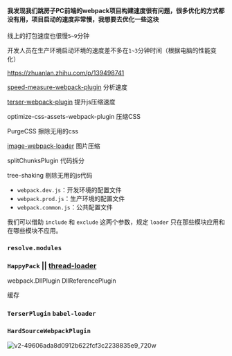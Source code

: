 #### 我发现我们跳房子PC前端的webpack项目构建速度很有问题，很多优化的方式都没有用，项目启动的速度非常慢，我想要去优化一些这块

线上的打包速度也很慢`5~9`分钟

开发人员在生产环境启动环境的速度差不多在`1~3`分钟时间（根据电脑的性能变化）



https://zhuanlan.zhihu.com/p/139498741



[speed-measure-webpack-plugin](https://link.zhihu.com/?target=https%3A//github.com/stephencookdev/speed-measure-webpack-plugin) 分析速度

[terser-webpack-plugin](https://link.zhihu.com/?target=https%3A//github.com/webpack-contrib/terser-webpack-plugin) 提升js压缩速度

optimize-css-assets-webpack-plugin 压缩CSS

PurgeCSS 擦除无用的css

 [image-webpack-loader](https://link.zhihu.com/?target=https%3A//github.com/tcoopman/image-webpack-loader) 图片压缩

splitChunksPlugin 代码拆分 

tree-shaking 剔除无用的js代码



- `webpack.dev.js`：开发环境的配置文件
- `webpack.prod.js`：生产环境的配置文件
- `webpack.common.js`：公共配置文件



我们可以借助 `include` 和 `exclude` 这两个参数，规定 `loader` 只在那些模块应用和在哪些模块不应用。



### **`resolve.modules`**



### **`HappyPack`**  || [thread-loader](https://link.zhihu.com/?target=https%3A//github.com/webpack-contrib/thread-loader)



webpack.DllPlugin  DllReferencePlugin



缓存

### **`TerserPlugin`**   **`babel-loader`**

### **`HardSourceWebpackPlugin`**





![v2-49606ada8d0912b622fcf3c2238835e9_720w](https://pic2.zhimg.com/80/v2-49606ada8d0912b622fcf3c2238835e9_720w.jpg)

